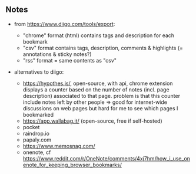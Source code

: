 ## Notes

- from https://www.diigo.com/tools/export:
  - "chrome" format (html) contains tags and description for each bookmark
  - "csv" format contains tags, description, comments & highlights (= annotations & sticky notes?)
  - "rss" format = same contents as "csv"

- alternatives to diigo:
  - https://hypothes.is/, open-source, with api, chrome extension displays a counter based on the number of notes (incl. page description) associated to that page. problem is that this counter include notes left by other people => good for internet-wide discussions on web pages but hard for me to see which pages I bookmarked
  - https://app.wallabag.it/ (open-source, free if self-hosted)
  - pocket
  - raindrop.io
  - papaly.com
  - https://www.memosnag.com/
  - onenote, cf https://www.reddit.com/r/OneNote/comments/4xj7hm/how_i_use_onenote_for_keeping_browser_bookmarks/
